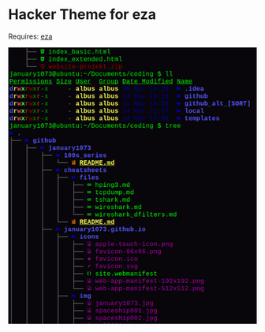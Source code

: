 # Hacker Theme for eza

Requires: [eza](https://github.com/eza-community)

![Screenshot](screenshot.png)
